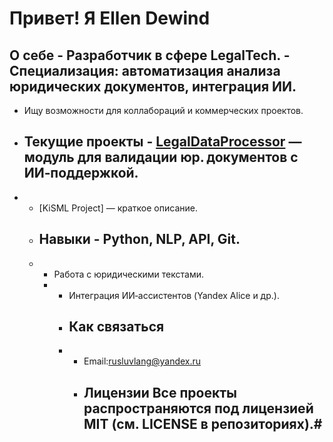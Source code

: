 # Привет! Я Ellen Dewind 
## О себе - Разработчик в сфере LegalTech. - Специализация: автоматизация анализа юридических документов, интеграция ИИ. 
- Ищу возможности для коллабораций и коммерческих проектов.
-  ## Текущие проекты - [LegalDataProcessor](https://github.com/elenadewind/LegalDataProcessor) — модуль для валидации юр. документов с ИИ‑поддержкой.
-  - [KiSML Project] — краткое описание.
   -  ## Навыки - Python, NLP, API, Git.
   -  - Работа с юридическими текстами.
      -  - Интеграция ИИ‑ассистентов (Yandex Alice и др.).
         -  ## Как связаться
         -   - Email:rusluvlang@yandex.ru
             - ## Лицензии Все проекты распространяются под лицензией MIT (см. LICENSE в репозиториях).# 

 

